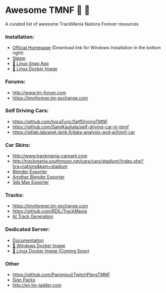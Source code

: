 # Awesome TMNF :car: :checkered_flag:

A curated list of awesome TrackMania Nations Forever resources

### Installation:
* [Official Homepage](http://trackmaniaforever.com) (Download link for Windows Installation in the bottom right)
* [Steam](https://store.steampowered.com/app/11020/TrackMania_Nations_Forever)
* [:penguin: Linux Snap App](https://snapcraft.io/tmnationsforever)
* [:whale: Linux Docker Image](https://github.com/jstriebel/dockerfiles/tree/master/tmnf)

### Forums:
* http://www.tm-forum.com
* https://tmnforever.tm-exchange.com

### Self Driving Cars:
* https://github.com/IvicaTuric/SelfDrivingTMNF
* https://github.com/SamiKauhala/self-driving-car-in-tmnf
* https://gitlab.labranet.jamk.fi/data-analysis-and-ai/tmnf-car

### Car Skins:
* http://www.trackmania-carpark.com
* http://trackmania.southmoon.net/cars/cars/stadium/!index.php?hra=nations&kam=stadium
* [Blender Exporter](https://github.com/raandoom/blender_export_tmf)
* [Another Blender Exporter](https://github.com/Justspeeding/TrackMania-Script-for-Blender)
* [3ds Max Exporter](https://github.com/Justspeeding/TrackMania-Script-for-3dsmax)

### Tracks:
* https://tmnforever.tm-exchange.com
* https://github.com/RDIL/TrackMania
* [AI Track Generation](https://github.com/donadigo/TMTrackNN)

### Dedicated Server:
* [Documentation](http://www.gamers.org/tmn/docs/readme_dedicated.html)
* [:whale: Windows Docker Image](https://github.com/haydenmc/TrackManiaNationsDocker)
* [:whale: Linux Docker Image (Coming Soon)]()

### Other
* https://github.com/Panimioul/TwitchPlaysTMNF
* [Sign Packs](https://tmnforever.tm-exchange.com/main.aspx?action=tracksigns)
* http://en.tm-ladder.com
